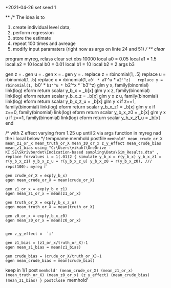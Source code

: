 *2021-04-26
set seed 1

**
/* The idea is to
1) create individual level data,
2) perform regression
3) store the estimate 
4) repeat 100 times and avreage
5) modify input paramaters (right now as args on linte 24 and 51)
*/
**
clear*

program myreg, rclass
clear
set obs 10000
local a0 = 0.05
local a1 = 1.5
local a2 = 10
local b0 = 0.01
local b1 = 10
local b2 = 2
args b3

gen z = .
gen u = .
gen x = .
gen y = .
   replace z = rbinomial(1, .5)
   replace u = rbinomial(1, .5)
   replace x = rbinomial(1, `a0' * `a1'^u * `a2'^z)  
   replace y = rbinomial(1, `b0' * `b1'^u * `b2'^x * `b3'^z) 
glm y x, family(binomial) link(log) eform
return scalar y_b_x = _b[x]
glm y x z, family(binomial) link(log) eform
return scalar y_b_x_z = _b[x]
glm y x z u, family(binomial) link(log) eform
return scalar y_b_x_z_u = _b[x]
glm y x if z==1, family(binomial) link(log) eform
return scalar y_b_x_z1 = _b[x]
glm y x if z==0, family(binomial) link(log) eform
return scalar y_b_x_z0 = _b[x]
glm y x u if z==1, family(binomial) link(log) eform
return scalar y_b_x_z1_u = _b[x]
end

/* with Z effect varying from 1.25 up until 2 via args function in myreg nad the i local below */
tempname memhold
postfile `memhold' mean_crude_or_X mean_z1_or_x mean_truth_or_X mean_z0_or_x z_y_effect mean_crude_bias mean_z1_bias using "C:\Users\vikahl\OneDrive - KI.SE\Skrivbordet\Indication-based sampling\Data\Sim_Results.dta" , replace
forvalues i = 1(.01)2 {
simulate y_b_x = r(y_b_x) y_b_x_z1 = r(y_b_x_z1) y_b_x_z_u = r(y_b_x_z_u) y_b_x_z0 = r(y_b_x_z0), ///
    reps(100): myreg `i'
	
	gen crude_or_X = exp(y_b_x)
	egen mean_crude_or_X = mean(crude_or_X)
	
	gen z1_or_x = exp(y_b_x_z1)
	egen mean_z1_or_x = mean(z1_or_x)
	
	gen truth_or_X = exp(y_b_x_z_u)
	egen mean_truth_or_X = mean(truth_or_X)
	
	gen z0_or_x = exp(y_b_x_z0)
	egen mean_z0_or_x = mean(z0_or_x)
	
	
	gen z_y_effect =  `i'
	
	gen z1_bias = (z1_or_x/truth_or_X)-1
	egen mean_z1_bias = mean(z1_bias)
	
	gen crude_bias = (crude_or_X/truth_or_X)-1
	egen mean_crude_bias = mean(crude_bias)
	
keep in 1/1
post `memhold' (mean_crude_or_X) (mean_z1_or_x) (mean_truth_or_X) (mean_z0_or_x) (z_y_effect) (mean_crude_bias) (mean_z1_bias)
	}
postclose `memhold'	


